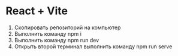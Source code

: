 # React + Vite

1. Скопировать репозиторий на компьютер
2. Выполнить команду npm i
3. Выполнить команду npm run dev
4. Открыть второй терминал выполнить команду npm run serve
